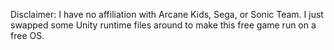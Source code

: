 Disclaimer: I have no affiliation with Arcane Kids, Sega, or Sonic Team. I just swapped some Unity runtime files around to make this free game run on a free OS.
